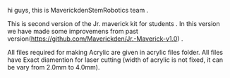 hi guys,
this is MaverickdenStemRobotics team .


This is second version of the Jr. maverick kit for students .
In this version we have made some improvemens from past version(https://github.com/Maverickden/Jr.-Maverick-v1.0) .

  All files required for making Acrylic are given in acrylic files folder.
  All files have Exact diamention for laser cutting (width of acrylic is not fixed, it can be vary from 2.0mm to 4.0mm).
